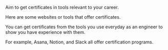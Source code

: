 Aim to get certificates in tools relevant to your career.

Here are some websites or tools that offer certificates.

You can get certificates from the tools you use everyday as an engineer to show you have experience with them.

For example, Asana, Notion, and Slack all offer certification programs.